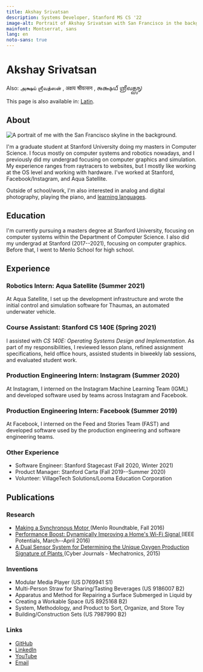 ```yaml
---
title: Akshay Srivatsan
description: Systems Developer, Stanford MS CS '22
image-alt: Portrait of Akshay Srivatsan with San Francisco in the background.
mainfont: Montserrat, sans
lang: en
noto-sans: true
---
```

# Akshay Srivatsan
Also: <span lang="ta">
  அக்ஷய் ஶ்ரீவத்ஸன்
</span>,
<span lang="hi">
  अक्षय श्रीवत्सन
</span>,
<span lang="sa-Gran">
  𑌅𑌕𑍍𑌷𑌯𑍍 𑌶𑍍𑌰𑍀𑌵𑌤𑍍𑌸𑌨𑍍
</span>

This page is also available in: [Latin](latin.html).

## About

![A portrait of me with the San Francisco skyline in the 
background.](assets/img/portrait-small.jpg)

I'm a graduate student at Stanford University doing my masters in Computer 
Science.  I focus mostly on computer systems and robotics nowadays, and I 
previously did my undergrad focusing on computer graphics and simulation.  My 
experience ranges from raytracers to websites, but I mostly like working at the 
OS level and working with hardware.  I've worked at Stanford, 
Facebook/Instagram, and Aqua Satellite.


Outside of school/work, I'm also interested in analog and digital photography, 
playing the piano, and [learning languages]("latin.html").



## Education

I'm currently pursuing a masters degree at Stanford University, focusing on 
computer systems within the Department of Computer Science.  I also did my 
undergrad at Stanford (2017--2021), focusing on computer graphics.  Before 
that, I went to Menlo School for high school.

## Experience

### Robotics Intern: Aqua Satellite (Summer 2021)

At Aqua Satellite, I set up the development infrastructure and wrote the 
initial control and simulation software for Thaumas, an automated underwater 
vehicle.

### Course Assistant: Stanford CS 140E (Spring 2021)

I assisted with _CS 140E: Operating Systems Design and Implementation_.  As 
part of my responsibilities, I reviewed lesson plans, refined assignment 
specifications, held office hours, assisted students in biweekly lab sessions, 
and evaluated student work.


### Production Engineering Intern: Instagram (Summer 2020)

At Instagram, I interned on the Instagram Machine Learning Team (IGML) and 
developed software used by teams across Instagram and Facebook.


### Production Engineering Intern: Facebook (Summer 2019)

At Facebook, I interned on the Feed and Stories Team (FAST) and developed 
software used by the production engineering and software engineering teams.


### Other Experience
* Software Engineer: Stanford Stagecast (Fall 2020, Winter 2021)
* Product Manager: Stanford Carta (Fall 2019--Summer 2020)
* Volunteer: VillageTech Solutions/Looma Education Corporation

## Publications

### Research

* [Making a Synchronous Motor 
  ](http://roundtable.menloschool.org/issue25/5_McNelly+Srivatsan_MS_Roundtable25_Fall_2016.pdf)
  (Menlo Roundtable, Fall 2016)
* [Performance Boost: Dynamically Improving a Home's Wi-Fi Signal 
  ](http://ieeexplore.ieee.org/abstract/document/7425403/)
  (IEEE Potentials, March--April 2016)
* [A Dual Sensor System for Determining the Unique Oxygen Production Signature 
  of Plants ](http://www.cyberjournals.com/Papers/2015/01.pdf)
  (Cyber Journals - Mechatronics, 2015)


### Inventions
* Modular Media Player (US D769941 S1)
* Multi-Person Straw for Sharing/Tasting Beverages (US 9186007 B2)
* Apparatus and Method for Repairing a Surface Submerged in Liquid by 
* Creating a Workable Space (US 8925168 B2)
* System, Methodology, and Product to Sort, Organize, and Store Toy 
* Building/Construction Sets (US 7987990 B2)

### Links
* [GitHub](https://github.com/Akshay-Srivatsan)
* [LinkedIn](https://www.linkedin.com/in/akshay-srivatsan/)
* [YouTube](https://www.youtube.com/channel/UCUrJQeVdrtJZ1GjCXz1aWXA)
* [Email](mailto:srivatsan.akshay+website@gmail.com)
